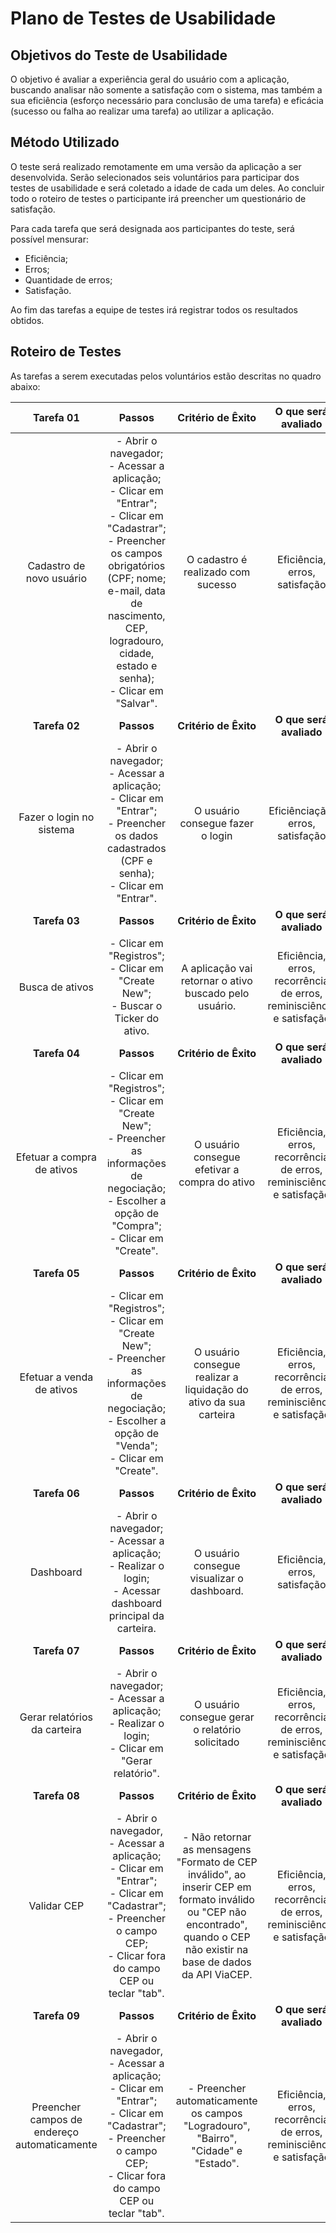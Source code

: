 # Plano de Testes de Usabilidade

## Objetivos do Teste de Usabilidade

O objetivo é avaliar a experiência geral do usuário com a aplicação, buscando analisar não somente a satisfação com o sistema, mas também a sua eficiência (esforço necessário para conclusão de uma tarefa) e eficácia (sucesso ou falha ao realizar uma tarefa) ao utilizar a aplicação.


## Método Utilizado
O teste será realizado remotamente em uma versão da aplicação a ser desenvolvida. Serão selecionados seis voluntários para participar dos testes de usabilidade e será coletado a idade de cada um deles. Ao concluir todo o roteiro de testes o participante irá preencher um questionário de satisfação.

Para cada tarefa que será designada aos participantes do teste, será possível mensurar: 

* Eficiência;
* Erros;
* Quantidade de erros;
* Satisfação.


Ao fim das tarefas a equipe de testes irá registrar todos os resultados obtidos.

## Roteiro de Testes

As tarefas a serem executadas pelos voluntários estão descritas no quadro abaixo:

| **Tarefa 01** | **Passos** | **Critério de Êxito** | **O que será avaliado** |
| :---: | :---: | :---: | :---: |
|Cadastro de novo usuário | - Abrir o navegador; <br> - Acessar a aplicação; <br> - Clicar em "Entrar"; <br> - Clicar em "Cadastrar";  <br> - Preencher os campos obrigatórios (CPF; nome; e-mail, data de nascimento, CEP, logradouro, cidade, estado e senha); <br> - Clicar em "Salvar". | O cadastro é realizado com sucesso | Eficiência, erros, satisfação |
| **Tarefa 02** | **Passos** | **Critério de Êxito** | **O que será avaliado** |
|Fazer o login no sistema | - Abrir o navegador; <br> - Acessar a aplicação; <br> - Clicar em "Entrar";  <br> - Preencher os dados cadastrados (CPF e senha); <br> - Clicar em "Entrar". | O usuário consegue fazer o login | Eficiênciação, erros, satisfação |
| **Tarefa 03** | **Passos** | **Critério de Êxito** | **O que será avaliado** |
|Busca de ativos| - Clicar em "Registros"; <br> - Clicar em "Create New"; <br> - Buscar o Ticker do ativo. | A aplicação vai retornar o ativo buscado pelo usuário. | Eficiência, erros, recorrência de erros, reminisciência e satisfação|
| **Tarefa 04** | **Passos** | **Critério de Êxito** | **O que será avaliado** |
| Efetuar a compra de ativos | - Clicar em "Registros"; <br> - Clicar em "Create New"; <br> - Preencher as informações de negociação; <br> - Escolher a opção de "Compra"; <br> - Clicar em "Create". | O usuário consegue efetivar a compra do ativo | Eficiência, erros, recorrência de erros, reminisciência e satisfação |
| **Tarefa 05** | **Passos** | **Critério de Êxito** | **O que será avaliado** |
| Efetuar a venda de ativos | - Clicar em "Registros"; <br> - Clicar em "Create New"; <br> - Preencher as informações de negociação; <br> - Escolher a opção de "Venda"; <br> - Clicar em "Create". | O usuário consegue realizar a liquidação do ativo da sua carteira | Eficiência, erros, recorrência de erros, reminisciência e satisfação |
| **Tarefa 06** | **Passos** | **Critério de Êxito** | **O que será avaliado** |
| Dashboard | - Abrir o navegador; <br> - Acessar a aplicação; <br> - Realizar o login;  <br> - Acessar dashboard principal da carteira. | O usuário consegue visualizar o dashboard. | Eficiência, erros, satisfação |
| **Tarefa 07** | **Passos** | **Critério de Êxito** | **O que será avaliado** |
| Gerar relatórios da carteira | - Abrir o navegador; <br> - Acessar a aplicação; <br> - Realizar o login;  <br> - Clicar em "Gerar relatório". | O usuário consegue gerar o relatório solicitado | Eficiência, erros, recorrência de erros, reminisciência e satisfação |
| **Tarefa 08** | **Passos** | **Critério de Êxito** | **O que será avaliado** |
| Validar CEP | - Abrir o navegador, <br> - Acessar a aplicação; <br> - Clicar em "Entrar"; <br> - Clicar em "Cadastrar";  <br> - Preencher o campo CEP; <br> - Clicar fora do campo CEP ou teclar "tab". | - Não retornar as mensagens "Formato de CEP inválido", ao inserir CEP em formato inválido ou "CEP não encontrado", quando o CEP não existir na base de dados da API ViaCEP. | Eficiência, erros, recorrência de erros, reminisciência e satisfação |
| **Tarefa 09** | **Passos** | **Critério de Êxito** | **O que será avaliado** |
| Preencher campos de endereço automaticamente | - Abrir o navegador, <br> - Acessar a aplicação; <br> - Clicar em "Entrar"; <br> - Clicar em "Cadastrar";  <br> - Preencher o campo CEP; <br> - Clicar fora do campo CEP ou teclar "tab". | - Preencher automaticamente os campos "Logradouro", "Bairro", "Cidade" e "Estado". | Eficiência, erros, recorrência de erros, reminisciência e satisfação |
